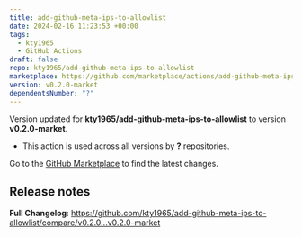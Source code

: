 ```yaml
---
title: add-github-meta-ips-to-allowlist
date: 2024-02-16 11:23:53 +00:00
tags:
  - kty1965
  - GitHub Actions
draft: false
repo: kty1965/add-github-meta-ips-to-allowlist
marketplace: https://github.com/marketplace/actions/add-github-meta-ips-to-allowlist
version: v0.2.0-market
dependentsNumber: "?"
---
```



Version updated for **kty1965/add-github-meta-ips-to-allowlist** to version **v0.2.0-market**.
- This action is used across all versions by **?** repositories.

Go to the [GitHub Marketplace](https://github.com/marketplace/actions/add-github-meta-ips-to-allowlist) to find the latest changes.

## Release notes

**Full Changelog**: https://github.com/kty1965/add-github-meta-ips-to-allowlist/compare/v0.2.0...v0.2.0-market

